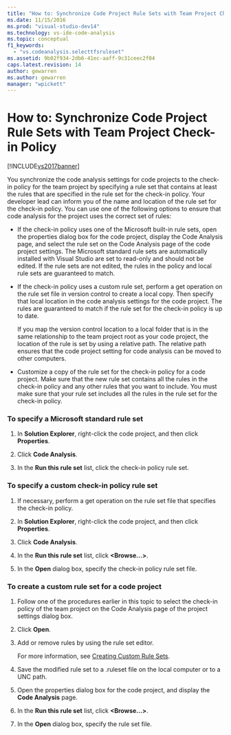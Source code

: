 ```yaml
---
title: "How to: Synchronize Code Project Rule Sets with Team Project Check-in Policy | Microsoft Docs"
ms.date: 11/15/2016
ms.prod: "visual-studio-dev14"
ms.technology: vs-ide-code-analysis
ms.topic: conceptual
f1_keywords: 
  - "vs.codeanalysis.selecttfsruleset"
ms.assetid: 9b02f934-2db6-41ec-aaff-9c31ceec2f04
caps.latest.revision: 14
author: gewarren
ms.author: gewarren
manager: "wpickett"
---
```

# How to: Synchronize Code Project Rule Sets with Team Project Check-in Policy
[!INCLUDE[vs2017banner](../includes/vs2017banner.md)]

You synchronize the code analysis settings for code projects to the check-in policy for the team project by specifying a rule set that contains at least the rules that are specified in the rule set for the check-in policy. Your developer lead can inform you of the name and location of the rule set for the check-in policy. You can use one of the following options to ensure that code analysis for the project uses the correct set of rules:  
  
- If the check-in policy uses one of the Microsoft built-in rule sets, open the properties dialog box for the code project, display the Code Analysis page, and select the rule set on the Code Analysis page of the code project settings. The Microsoft standard rule sets are automatically installed with Visual Studio are set to read-only and should not be edited. If the rule sets are not edited, the rules in the policy and local rule sets are guaranteed to match.  
  
- If the check-in policy uses a custom rule set, perform a get operation on the rule set file in version control to create a local copy. Then specify that local location in the code analysis settings for the code project. The rules are guaranteed to match if the rule set for the check-in policy is up to date.  
  
     If you map the version control location to a local folder that is in the same relationship to the team project root as your code project, the location of the rule is set by using a relative path. The relative path ensures that the code project setting for code analysis can be moved to other computers.  
  
- Customize a copy of the rule set for the check-in policy for a code project. Make sure that the new rule set contains all the rules in the check-in policy and any other rules that you want to include. You must make sure that your rule set includes all the rules in the rule set for the check-in policy.  
  
### To specify a Microsoft standard rule set  
  
1. In **Solution Explorer**, right-click the code project, and then click **Properties**.  
  
2. Click **Code Analysis**.  
  
3. In the **Run this rule set** list, click the check-in policy rule set.  
  
### To specify a custom check-in policy rule set  
  
1. If necessary, perform a get operation on the rule set file that specifies the check-in policy.  
  
2. In **Solution Explorer**, right-click the code project, and then click **Properties**.  
  
3. Click **Code Analysis**.  
  
4. In the **Run this rule set** list, click **\<Browse...>**.  
  
5. In the **Open** dialog box, specify the check-in policy rule set file.  
  
### To create a custom rule set for a code project  
  
1. Follow one of the procedures earlier in this topic to select the check-in policy of the team project on the Code Analysis page of the project settings dialog box.  
  
2. Click **Open**.  
  
3. Add or remove rules by using the rule set editor.  
  
     For more information, see [Creating Custom Rule Sets](../code-quality/creating-custom-code-analysis-rule-sets.md).  
  
4. Save the modified rule set to a .ruleset file on the local computer or to a UNC path.  
  
5. Open the properties dialog box for the code project, and display the **Code Analysis** page.  
  
6. In the **Run this rule set** list, click **\<Browse...>**.  
  
7. In the **Open** dialog box, specify the rule set file.
